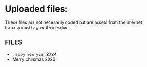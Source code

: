 # Uploaded files:
These files are not necesarily coded but are assets from the internet transformed to give them value

## FILES
* Happy new year 2024
* Merry chrismas 2023

